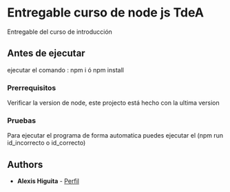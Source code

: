 # Entregable curso de node js TdeA

Entregable del curso de  introducción 

## Antes de ejecutar
ejecutar el comando : npm i ó npm install


### Prerrequisitos

Verificar la version de node, este projecto está hecho con la ultima version


### Pruebas

Para ejecutar el programa de forma automatica puedes ejecutar el  (npm run id_incorrecto o id_correcto)




## Authors
* **Alexis Higuita** - [Perfil](https://github.com/Alexiu5)